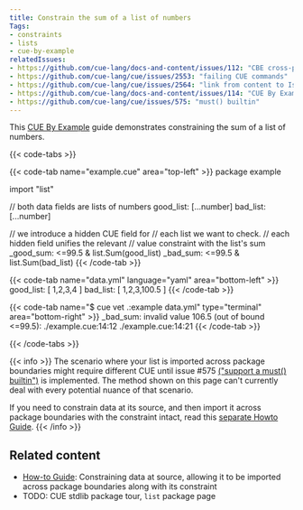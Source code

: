 ```yaml
---
title: Constrain the sum of a list of numbers
Tags:
- constraints
- lists
- cue-by-example
relatedIssues:
- https://github.com/cue-lang/docs-and-content/issues/112: "CBE cross-package adaptor"
- https://github.com/cue-lang/cue/issues/2553: "failing CUE commands"
- https://github.com/cue-lang/cue/issues/2564: "link from content to Issue"
- https://github.com/cue-lang/docs-and-content/issues/114: "CUE By Example explainer"
- https://github.com/cue-lang/cue/issues/575: "must() builtin"
---
```


This [CUE By Example](FIXME:CBE-explainer) guide demonstrates constraining the
sum of a list of numbers.

{{< code-tabs >}}

{{< code-tab name="example.cue" area="top-left" >}}
package example

import "list"

// both data fields are lists of numbers
good_list: [...number]
bad_list: [...number]

// we introduce a hidden CUE field for
// each list we want to check.
// each hidden field unifies the relevant
// value constraint with the list's sum
_good_sum: <=99.5 & list.Sum(good_list)
_bad_sum:  <=99.5 & list.Sum(bad_list)
{{< /code-tab >}}

{{< code-tab name="data.yml" language="yaml" area="bottom-left" >}}
good_list: [ 1,2,3,4 ]
bad_list:  [ 1,2,3,100.5 ]
{{< /code-tab >}}

{{< code-tab name="$ cue vet .:example data.yml" type="terminal" area="bottom-right" >}}
_bad_sum: invalid value 106.5 (out of bound <=99.5):
    ./example.cue:14:12
    ./example.cue:14:21
{{< /code-tab >}}

{{< /code-tabs >}}

{{< info >}}
The scenario where your list is imported across package boundaries might
require different CUE until issue #575
[("support a must() builtin")](https://github.com/cue-lang/cue/issues/575)
is implemented. The method shown on this page can't currently deal with every
potential nuance of that scenario.

If you need to constrain data at its source, and then import it across package
boundaries with the constraint intact, read this [separate Howto Guide](FIXME).
{{< /info >}}

## Related content

- [How-to Guide](TODO): Constraining data at source, allowing it to be imported
  across package boundaries along with its constraint
- TODO: CUE stdlib package tour, `list` package page

